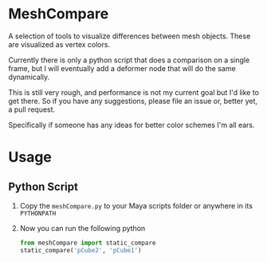 # MeshCompare

A selection of tools to visualize differences between mesh objects.
These are visualized as vertex colors.

Currently there is only a python script that does a comparison on a single frame, but I will eventually add a deformer
node that will do the same dynamically.

This is still very rough, and performance is not my current goal but I'd like to get there.
So if you have any suggestions, please file an issue or, better yet, a pull request.

Specifically if someone has any ideas for better color schemes I'm all ears.

# Usage

## Python Script

1. Copy the `meshCompare.py` to your Maya scripts folder or anywhere in its `PYTHONPATH`
2. Now you can run the following python

    ```python
    from meshCompare import static_compare
    static_compare('pCube2', 'pCube1')
    ```